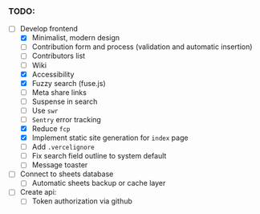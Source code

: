 ### TODO:

- [ ] Develop frontend
  - [x] Minimalist, modern design
  - [ ] Contribution form and process (validation and automatic insertion)
  - [ ] Contributors list
  - [ ] Wiki
  - [x] Accessibility
  - [x] Fuzzy search (fuse.js)
  - [ ] Meta share links
  - [ ] Suspense in search
  - [ ] Use `swr`
  - [ ] `Sentry` error tracking
  - [x] Reduce `fcp`
  - [x] Implement static site generation for `index` page
  - [ ] Add `.vercelignore`
  - [ ] Fix search field outline to system default
  - [ ] Message toaster
- [ ] Connect to sheets database
  - [ ] Automatic sheets backup or cache layer
- [ ] Create api:
  - [ ] Token authorization via github
